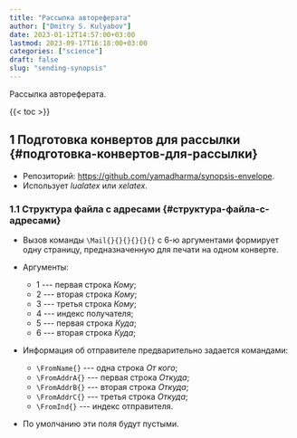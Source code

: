 ```yaml
---
title: "Рассылка автореферата"
author: ["Dmitry S. Kulyabov"]
date: 2023-01-12T14:57:00+03:00
lastmod: 2023-09-17T16:18:00+03:00
categories: ["science"]
draft: false
slug: "sending-synopsis"
---
```


Рассылка автореферата.

<!--more-->

{{< toc >}}


## <span class="section-num">1</span> Подготовка конвертов для рассылки {#подготовка-конвертов-для-рассылки}

-   Репозиторий: <https://github.com/yamadharma/synopsis-envelope>.
-   Использует _lualatex_ или _xelatex_.


### <span class="section-num">1.1</span> Структура файла с адресами {#структура-файла-с-адресами}

-   Вызов команды `\Mail{}{}{}{}{}{}` с 6-ю аргументами формирует одну страницу, предназначенную для печати на одном конверте.
-   Аргументы:
    -   1 --- первая строка _Кому_;
    -   2 --- вторая строка _Кому_;
    -   3 --- третья строка _Кому_;
    -   4 --- индекс получателя;
    -   5 --- первая строка _Куда_;
    -   6 --- вторая строка _Куда_;

-   Информация об отправителе предварительно задается командами:
    -   `\FromName{}`  --- одна строка _От кого_;
    -   `\FromAddrA{}` --- первая строка _Откуда_;
    -   `\FromAddrB{}` --- вторая строка _Откуда_;
    -   `\FromAddrC{}` --- третья строка _Откуда_;
    -   `\FromInd{}`   --- индекс отправителя.
-   По умолчанию эти поля будут пустыми.
